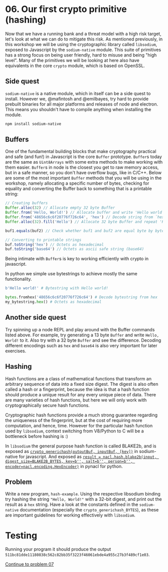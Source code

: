 # 06. Our first crypto primitive (hashing)

Now that we have a running bank and a threat model with a high risk target,
let's look at what we can do to mitigate this risk. As mentioned previously,
in this workshop we will be using the cryptographic library called `libsodium`,
exposed to Javascript by the `sodium-native` module. This suite of primitives
has a strong focus on being user friendly, hard to misuse and being
"high level". Many of the primitives we will be looking at here also have
equivalents in the core `crypto` module, which is based on OpenSSL.

## Side quest

`sodium-native` is a native module, which in itself can be a side quest to
install. However we, @mafintosh and @emilbayes, try hard to provide prebuilt
binaries for all major platforms and releases of node and electron. This means
you shouldn't have to compile anything when installing the module.

```sh
npm install sodium-native
```

## Buffers

One of the fundamental building blocks that make cryptography practical and
safe (and fun!) in Javascript is the core `Buffer` prototype. `Buffer`s today
are the same as `Uint8Arrays` with some extra methods to make working with them
easier. `Buffer`s in node is the closest you get to raw memory access, but in a
safe manner, so you don't have overflow bugs, like in C/C++. Below are some of
the most important `Buffer` methods that you will be using in the workshop,
namely allocating a specific number of bytes, checking for equality and
converting the Buffer back to something that is a printable string:

```js
// Creating buffers
Buffer.alloc(32) // Allocate empty 32 byte Buffer
Buffer.from('Hello, World!') // Allocate buffer and write 'Hello world'
Buffer.from('48656c6c6f20776f726c64', 'hex') // Decode string from `hex`
Buffer.alloc(32).fill('Hello') // Allocate 32 byte Buffer and repeat 'Hello'

buf1.equals(buf2) // Check whether buf1 and buf2 are equal byte by byte

// Converting to printable strings
buf.toString('hex') // Octets as hexadecimal
buf.toString('base64') // Octets as ascii safe string (base64)
```

Being intimate with `Buffer`s is key to working efficiently with crypto in javascript.

In python we simple use bytestrings to achieve mostly the same functionality.
```python
b'Hello world!' # Bytestring with Hello world!

bytes.fromhex('48656c6c6f20776f726c64') # Decode bytestring from hex
my_bytestring.hex() # Octets as hexadecimal
```

## Another side quest

Try spinning up a node REPL and play around with the Buffer commands listed
above. For example, try generating a 13 byte `Buffer` and write `Hello, World!`
to it. Also try with a 32 byte `Buffer` and see the difference. Decoding
different encodings such as `hex` and `base64` is also very important for later
exercises.

## Hashing

Hash functions are a class of mathematical functions that transform an arbitrary
sequence of data into a fixed size digest. The digest is also often called a
hash or a fingerprint, because the idea is that a hash function should produce
a unique result for any every unique piece of data. There are many varieties of
hash functions, but here we will only work with cryptographically secure hash
functions.

Cryptographic hash functions provide a much strong guarantee regarding the
uniqueness of the fingerprint, but at the cost of requiring more computation,
and hence, time. However for the particular hash function used by `libsodium`,
context switching from V8/Python to C will be a bottleneck before hashing is :)

In `libsodium` the general purpose hash function is called BLAKE2b, and is
exposed as [`crypto_generichash(outputBuf, inputBuf, [key])`](https://github.com/sodium-friends/sodium-native#generic-hashing) in sodium-native for javascript.
And exposed as [`result = nacl.hash.blake2b(input, digest_size=BLAKE2B_BYTES, key=b'', salt=b'', person=b'', encoder=nacl.encoding.HexEncoder)`](https://pynacl.readthedocs.io/en/stable/api/hash/#nacl.hash.blake2b) in pynacl for python.

## Problem

Write a new program, `hash-example`. Using the respective libsodium binding try hashing the
string `"Hello, World!"` with a 32-bit digest, and print out the result as a `hex` string. Have a look at the constants defined in
the `sodium-native` documentation (especially the `crypto_generichash_BYTES`),
as these are important guidelines for working effectively with `libsodium`.

# Testing

Running your program it should produce the output
`511bc81dde11180838c562c82bb35f3223f46061ebde4a955c27b3f489cf1e03`.

[Continue to problem 07](07.md)
